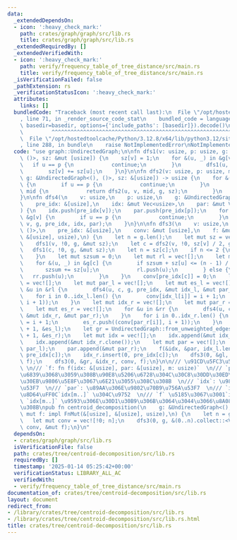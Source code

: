```yaml
---
data:
  _extendedDependsOn:
  - icon: ':heavy_check_mark:'
    path: crates/graph/graph/src/lib.rs
    title: crates/graph/graph/src/lib.rs
  _extendedRequiredBy: []
  _extendedVerifiedWith:
  - icon: ':heavy_check_mark:'
    path: verify/frequency_table_of_tree_distance/src/main.rs
    title: verify/frequency_table_of_tree_distance/src/main.rs
  _isVerificationFailed: false
  _pathExtension: rs
  _verificationStatusIcon: ':heavy_check_mark:'
  attributes:
    links: []
  bundledCode: "Traceback (most recent call last):\n  File \"/opt/hostedtoolcache/Python/3.12.8/x64/lib/python3.12/site-packages/onlinejudge_verify/documentation/build.py\"\
    , line 71, in _render_source_code_stat\n    bundled_code = language.bundle(stat.path,\
    \ basedir=basedir, options={'include_paths': [basedir]}).decode()\n          \
    \         ^^^^^^^^^^^^^^^^^^^^^^^^^^^^^^^^^^^^^^^^^^^^^^^^^^^^^^^^^^^^^^^^^^^^^^^^^^^^^^^^^\n\
    \  File \"/opt/hostedtoolcache/Python/3.12.8/x64/lib/python3.12/site-packages/onlinejudge_verify/languages/rust.py\"\
    , line 288, in bundle\n    raise NotImplementedError\nNotImplementedError\n"
  code: "use graph::UndirectedGraph;\n\nfn dfs1(v: usize, p: usize, g: &UndirectedGraph<(),\
    \ ()>, sz: &mut [usize]) {\n    sz[v] = 1;\n    for &(u, _) in &g[v] {\n     \
    \   if u == p {\n            continue;\n        }\n        dfs1(u, v, g, sz);\n\
    \        sz[v] += sz[u];\n    }\n}\n\nfn dfs2(v: usize, p: usize, mid: usize,\
    \ g: &UndirectedGraph<(), ()>, sz: &[usize]) -> usize {\n    for &(u, _) in &g[v]\
    \ {\n        if u == p {\n            continue;\n        }\n        if sz[u] >\
    \ mid {\n            return dfs2(u, v, mid, g, sz);\n        }\n    }\n    v\n\
    }\n\nfn dfs4(\n    v: usize,\n    p: usize,\n    g: &UndirectedGraph<(), ()>,\n\
    \    pre_idx: &[usize],\n    idx: &mut Vec<usize>,\n    par: &mut Vec<usize>,\n\
    ) {\n    idx.push(pre_idx[v]);\n    par.push(pre_idx[p]);\n    for &(u, _) in\
    \ &g[v] {\n        if u == p {\n            continue;\n        }\n        dfs4(u,\
    \ v, g, pre_idx, idx, par);\n    }\n}\n\nfn dfs3(\n    v: usize,\n    g: &UndirectedGraph<(),\
    \ ()>,\n    pre_idx: &[usize],\n    conv: &mut [usize],\n    f: &mut impl FnMut(&[usize],\
    \ &[usize], usize),\n) {\n    let n = g.len();\n    let mut sz = vec![0; n];\n\
    \    dfs1(v, !0, g, &mut sz);\n    let c = dfs2(v, !0, sz[v] / 2, g, &sz);\n \
    \   dfs1(c, !0, g, &mut sz);\n    let n = sz[c];\n    if n <= 2 {\n        return;\n\
    \    }\n    let mut szsum = 0;\n    let mut rl = vec![];\n    let mut rr = vec![];\n\
    \    for &(u, _) in &g[c] {\n        if szsum + sz[u] <= (n - 1) / 2 {\n     \
    \       szsum += sz[u];\n            rl.push(u);\n        } else {\n         \
    \   rr.push(u);\n        }\n    }\n    conv[pre_idx[c]] = 0;\n    let mut idx_l\
    \ = vec![];\n    let mut par_l = vec![];\n    let mut es_l = vec![];\n    for\
    \ &u in &rl {\n        dfs4(u, c, g, pre_idx, &mut idx_l, &mut par_l);\n    }\n\
    \    for i in 0..idx_l.len() {\n        conv[idx_l[i]] = i + 1;\n        es_l.push((conv[par_l[i]],\
    \ i + 1));\n    }\n    let mut idx_r = vec![];\n    let mut par_r = vec![];\n\
    \    let mut es_r = vec![];\n    for &u in &rr {\n        dfs4(u, c, g, pre_idx,\
    \ &mut idx_r, &mut par_r);\n    }\n    for i in 0..idx_r.len() {\n        conv[idx_r[i]]\
    \ = i + 1;\n        es_r.push((conv[par_r[i]], i + 1));\n    }\n    let gl = UndirectedGraph::from_unweighted_edges(idx_l.len()\
    \ + 1, &es_l);\n    let gr = UndirectedGraph::from_unweighted_edges(idx_r.len()\
    \ + 1, &es_r);\n    let mut idx = vec![];\n    idx.append(&mut idx_l.clone());\n\
    \    idx.append(&mut idx_r.clone());\n    let mut par = vec![];\n    par.append(&mut\
    \ par_l);\n    par.append(&mut par_r);\n    f(&idx, &par, idx_l.len());\n    idx_l.insert(0,\
    \ pre_idx[c]);\n    idx_r.insert(0, pre_idx[c]);\n    dfs3(0, &gl, &idx_l, conv,\
    \ f);\n    dfs3(0, &gr, &idx_r, conv, f);\n}\n\n/// \u91CD\u5FC3\u5206\u89E3 \
    \ \n/// `f: fn f(idx: &[usize], par: &[usize], m: usize)`  \n/// `par[0]` \u3092\
    \u6839\u3068\u3059\u308B\u90E8\u5206\u6728\u304C\u30C8\u30DD\u30ED\u30B8\u30AB\
    \u30EB\u9806\u5E8F\u3067\u6E21\u3055\u308C\u308B  \n/// `idx`: \u9802\u70B9\u756A\
    \u53F7  \n/// `par`: \u89AA\u306E\u9802\u70B9\u756A\u53F7  \n/// `idx[..m]` \u304C\
    \u8D64\uFF0C`idx[m..]` \u304C\u9752  \n/// `f` \u5185\u3067\u3001`idx[..m]` \u3068\
    \ `idx[m..]` \u9593\u306E\u30D1\u30B9\u306B\u3064\u3044\u3066\u8A08\u7B97\u3059\
    \u308B\npub fn centroid_decomposition(\n    g: &UndirectedGraph<(), ()>,\n   \
    \ mut f: impl FnMut(&[usize], &[usize], usize),\n) {\n    let n = g.len();\n \
    \   let mut conv = vec![!0; n];\n    dfs3(0, g, &(0..n).collect::<Vec<_>>(), &mut\
    \ conv, &mut f);\n}\n"
  dependsOn:
  - crates/graph/graph/src/lib.rs
  isVerificationFile: false
  path: crates/tree/centroid-decomposition/src/lib.rs
  requiredBy: []
  timestamp: '2025-01-14 05:25:42+00:00'
  verificationStatus: LIBRARY_ALL_AC
  verifiedWith:
  - verify/frequency_table_of_tree_distance/src/main.rs
documentation_of: crates/tree/centroid-decomposition/src/lib.rs
layout: document
redirect_from:
- /library/crates/tree/centroid-decomposition/src/lib.rs
- /library/crates/tree/centroid-decomposition/src/lib.rs.html
title: crates/tree/centroid-decomposition/src/lib.rs
---
```

